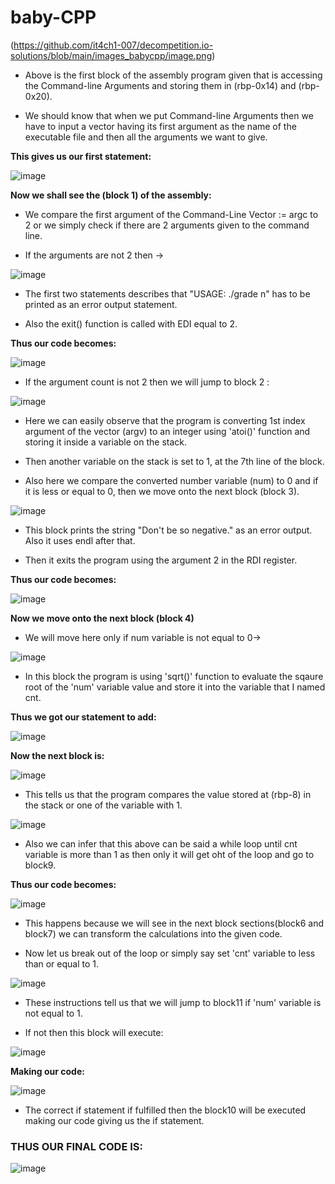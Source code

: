 # **baby-CPP**

(https://github.com/it4ch1-007/decompetition.io-solutions/blob/main/images_babycpp/image.png)

- Above is the first block of the assembly program given that is accessing the Command-line Arguments and storing them in (rbp-0x14) and (rbp-0x20).

- We should know that when we put Command-line Arguments then we have to input a vector having its first argument as the name of the executable file and then all the arguments we want to give.

**This gives us our first statement:**

![image](https://github.com/it4ch1-007/decompetition.io-solutions/assets/133276365/e076506f-6fc3-4de7-a93b-4fef12a4cd08)


**Now we shall see the (block 1) of the assembly:**

- We compare the first argument of the Command-Line Vector := argc to 2 or we simply check if there are 2 arguments given to the command line.

- If the arguments are not 2 then ->

![image](https://github.com/it4ch1-007/decompetition.io-solutions/assets/133276365/9cf8056f-7d61-417d-8786-a7adc53329a8)


- The first two statements describes that "USAGE: ./grade n" has to be printed as an error output statement.

- Also the exit() function is called with EDI equal to 2.

**Thus our code becomes:**

![image](https://github.com/it4ch1-007/decompetition.io-solutions/assets/133276365/0c93e4a9-2426-4b5f-983b-565e9c4067ad)


- If the argument count is not 2 then we will jump to block 2 :

![image](https://github.com/it4ch1-007/decompetition.io-solutions/assets/133276365/c227cc9d-193c-401c-bd4a-7fa4db400eae)


- Here we can easily observe that the program is converting 1st index argument of the vector (argv) to an integer using 'atoi()' function and storing it inside a variable on the stack.

- Then another variable on the stack is set to 1, at the 7th line of the block.

- Also here we compare the converted number variable (num) to 0 and if it is less or equal to 0, then we move onto the next block (block 3).

![image](https://github.com/it4ch1-007/decompetition.io-solutions/assets/133276365/eeca9ec4-22f5-4577-9d51-ac38ec4499ec)


- This block prints the string "Don't be so negative." as an error output. Also it uses endl after that.

- Then it exits the program using the argument 2 in the RDI register.

**Thus our code becomes:**

![image](https://github.com/it4ch1-007/decompetition.io-solutions/assets/133276365/b4bb8040-df75-4c5f-a065-c0a22aa4af1b)


**Now we move onto the next block (block 4)**

- We will move here only if num variable is not equal to 0->

![image](https://github.com/it4ch1-007/decompetition.io-solutions/assets/133276365/83b71afb-cf10-4ebb-b992-f87a33fdca10)


- In this block the program is using 'sqrt()' function to evaluate the sqaure root of the 'num' variable value and store it into the variable that I named cnt.

**Thus we got our statement to add:**

![image](https://github.com/it4ch1-007/decompetition.io-solutions/assets/133276365/b09ff030-172f-4f42-a3fa-cf180a7ca9e5)


**Now the next block is:**

![image](https://github.com/it4ch1-007/decompetition.io-solutions/assets/133276365/914a17b6-a3ff-49cf-b4f2-1ac9a1eae89d)


- This tells us that the program compares the value stored at (rbp-8) in  the stack or one of the variable with 1.

![image](https://github.com/it4ch1-007/decompetition.io-solutions/assets/133276365/06cb7dfb-8cce-4ec0-b020-f2c48defb9e4)


- Also we can infer that this above can be said a while loop until cnt variable is more than 1 as then only it will get oht of the loop and go to block9.

**Thus our code becomes:**

![image](https://github.com/it4ch1-007/decompetition.io-solutions/assets/133276365/0ecb8c75-2a2b-4ffe-9496-c8d1017207cf)

- This happens because we will see in the next block sections(block6 and block7) we can transform the calculations into the given code.

- Now let us break out of the loop or simply say set 'cnt' variable to less than or equal to 1.

![image](https://github.com/it4ch1-007/decompetition.io-solutions/assets/133276365/0bfc5ce8-2130-441d-99b0-86aba487f5d1)


- These instructions tell us that we will jump to block11 if 'num' variable is not equal to 1.

- If not then this block will execute:

![image](https://github.com/it4ch1-007/decompetition.io-solutions/assets/133276365/e432359f-626a-4ccf-abe5-b2e0ef9c2107)


**Making our code:**

![image](https://github.com/it4ch1-007/decompetition.io-solutions/assets/133276365/5e420d1b-2902-4238-ab67-a7c40468fe19)


- The correct if statement if fulfilled then the block10 will be executed making our code giving us the if statement.

### **THUS OUR FINAL CODE IS:**

![image](https://github.com/it4ch1-007/decompetition.io-solutions/assets/133276365/5487c4b4-1f16-4031-970f-6ad3e7798d77)










